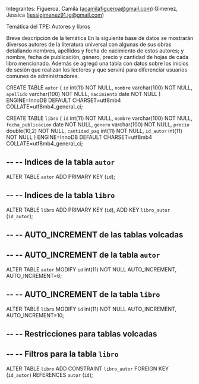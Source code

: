 Integrantes: Figueroa, Camila (acamilafigueroa@gmail.com)
             Gimenez, Jessica (jessigimenez91.jg@gmail.com)


Temática del TPE: Autores y libros

Breve descripción de la temática
En la siguiente base de datos se mostrarán diversos autores de la literatura universal con algunas de sus obras detallando nombres, apellidos y fecha de nacimiento de estos autores; y nombre, fecha de publicación, género, precio y cantidad de hojas de cada libro mencionado.
Además se agregó una tabla con datos sobre los inicios de sesión que realizan los lectores y que servirá para diferenciar usuarios comunes de administradores.




CREATE TABLE `autor` (
  `id` int(11) NOT NULL,
  `nombre` varchar(100) NOT NULL,
  `apellido` varchar(100) NOT NULL,
  `nacimiento` date NOT NULL
) ENGINE=InnoDB DEFAULT CHARSET=utf8mb4 COLLATE=utf8mb4_general_ci;


CREATE TABLE `libro` (
  `id` int(11) NOT NULL,
  `nombre` varchar(100) NOT NULL,
  `fecha_publicacion` date NOT NULL,
  `genero` varchar(100) NOT NULL,
  `precio` double(10,2) NOT NULL,
  `cantidad_pag` int(11) NOT NULL,
  `id_autor` int(11) NOT NULL
) ENGINE=InnoDB DEFAULT CHARSET=utf8mb4 COLLATE=utf8mb4_general_ci;



--
-- Indices de la tabla `autor`
--
ALTER TABLE `autor`
  ADD PRIMARY KEY (`id`);

--
-- Indices de la tabla `libro`
--
ALTER TABLE `libro`
  ADD PRIMARY KEY (`id`),
  ADD KEY `libro_autor` (`id_autor`);

--
-- AUTO_INCREMENT de las tablas volcadas
--

--
-- AUTO_INCREMENT de la tabla `autor`
--
ALTER TABLE `autor`
  MODIFY `id` int(11) NOT NULL AUTO_INCREMENT, AUTO_INCREMENT=6;

--
-- AUTO_INCREMENT de la tabla `libro`
--
ALTER TABLE `libro`
  MODIFY `id` int(11) NOT NULL AUTO_INCREMENT, AUTO_INCREMENT=10;

--
-- Restricciones para tablas volcadas
--

--
-- Filtros para la tabla `libro`
--
ALTER TABLE `libro`
  ADD CONSTRAINT `libro_autor` FOREIGN KEY (`id_autor`) REFERENCES `autor` (`id`);
